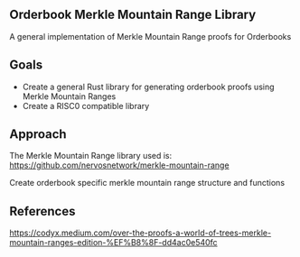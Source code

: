 ## Orderbook Merkle Mountain Range Library

A general implementation of Merkle Mountain Range proofs for Orderbooks 


## Goals 

- Create a general Rust library for generating orderbook proofs using Merkle Mountain Ranges
- Create a RISC0 compatible library  

## Approach

The Merkle Mountain Range library used is: https://github.com/nervosnetwork/merkle-mountain-range

Create orderbook specific merkle mountain range structure and functions



## References 
https://codyx.medium.com/over-the-proofs-a-world-of-trees-merkle-mountain-ranges-edition-%EF%B8%8F-dd4ac0e540fc

